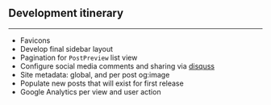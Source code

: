 ## Development itinerary
---

* Favicons
* Develop final sidebar layout
* Pagination for `PostPreview` list view
* Configure social media comments and sharing via [disquss](https://enkrypt.disqus.com/admin/install/platforms/universalcode/)
* Site metadata: global, and per post og:image
* Populate new posts that will exist for first release
* Google Analytics per view and user action
